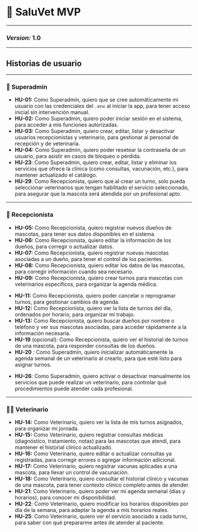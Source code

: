 # 🐾 SaluVet MVP
---

### ***Version:*** **1.0**

---

## Historias de usuario

---
### 👑 Superadmin

* **HU-01:** Como Superadmin, quiero que se cree automáticamente mi usuario con las credenciales del `.env` al iniciar la app, para tener acceso inicial sin intervención manual.
* **HU-02:** Como Superadmin, quiero poder iniciar sesión en el sistema, para acceder a mis funciones autorizadas.
* **HU-03:** Como Superadmin, quiero crear, editar, listar y desactivar usuarios recepcionistas y veterinario, para gestionar al personal de recepción y de veterinaria.
* **HU-04:** Como Superadmin, quiero poder resetear la contraseña de un usuario, para asistir en casos de bloqueo o pérdida.
* **HU-23**: Como Superadmin, quiero crear, editar, listar y eliminar los servicios que ofrece la clínica (como consultas, vacunación, etc.), para mantener actualizado el catálogo.
* **HU-29**: Como Recepcionista, quiero que al crear un turno, solo pueda seleccionar veterinarios que tengan habilitado el servicio seleccionado, para asegurar que la mascota será atendida por un profesional apto.

---

### 📅 Recepcionista

* **HU-05:** Como Recepcionista, quiero registrar nuevos dueños de mascotas, para tener sus datos disponibles en el sistema.
* **HU-06:** Como Recepcionista, quiero editar la información de los dueños, para corregir o actualizar datos.
* **HU-07:** Como Recepcionista, quiero registrar nuevas mascotas asociadas a un dueño, para tener el control de los pacientes.
* **HU-08:** Como Recepcionista, quiero editar los datos de las mascotas, para corregir información cuando sea necesario.
* **HU-09:** Como Recepcionista, quiero crear turnos para mascotas con veterinarios específicos, para organizar la agenda médica.
<!-- ahora integrada en la 09 * **HU-10:** Como Recepcionista, quiero validar que no haya solapamientos al crear un turno, para evitar errores en la planificación. -->
* **HU-11:** Como Recepcionista, quiero poder cancelar o reprogramar turnos, para gestionar cambios de agenda.
* **HU-12:** Como Recepcionista, quiero ver la lista de turnos del día, ordenados por horario, para organizar mi trabajo.
* **HU-13:** Como Recepcionista, quiero buscar dueños por nombre o teléfono y ver sus mascotas asociadas, para acceder rápidamente a la información necesaria.
* **HU-19** (opcional): Como Recepcionista, quiero ver el historial de turnos de una mascota, para responder consultas de los dueños.
* **HU-20** : Como Superadmin, quiero inicializar automáticamente la agenda semanal de un veterinario al crearlo, para que esté listo para asignar turnos.
<!-- Ahora integrada en la 09 * **HU-24**: Como Recepcionista, quiero seleccionar un servicio al crear un turno, para que el veterinario sepa qué procedimiento debe realizar. -->
* **HU-26**: Como Superadmin, quiero activar o desactivar manualmente los servicios que puede realizar un veterinario, para controlar qué procedimientos puede atender cada profesional.
---

### 👨‍⚕️ Veterinario

* **HU-14:** Como Veterinario, quiero ver la lista de mis turnos asignados, para organizar mi jornada.
* **HU-15:** Como Veterinario, quiero registrar consultas médicas (diagnóstico, tratamiento, notas) para las mascotas que atendí, para mantener el historial clínico actualizado.
* **HU-16:** Como Veterinario, quiero editar o actualizar consultas ya registradas, para corregir errores o agregar información adicional.
* **HU-17:** Como Veterinario, quiero registrar vacunas aplicadas a una mascota, para llevar un control de vacunación.
* **HU-18:** Como Veterinario, quiero consultar el historial clínico y vacunas de una mascota, para tener contexto clínico completo antes de atender.
* **HU-21**: Como Veterinario, quiero poder ver mi agenda semanal (días y horarios), para conocer mi disponibilidad.
* **HU-22**: Como Veterinario, quiero modificar los horarios disponibles por día de la semana, para adaptar la agenda a mis horarios reales.
* **HU-25**: Como Veterinario, quiero ver el servicio asociado a cada turno, para saber con qué prepararme antes de atender al paciente.
